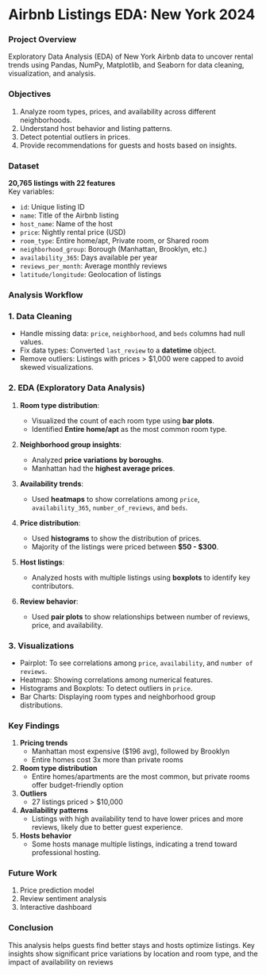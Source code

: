 # Airbnb Listings EDA: New York 2024

### Project Overview
Exploratory Data Analysis (EDA) of New York Airbnb data to uncover rental trends using Pandas, NumPy, Matplotlib, and Seaborn for data cleaning, visualization, and analysis.

### Objectives
1. Analyze room types, prices, and availability across different neighborhoods.
2. Understand host behavior and listing patterns.
3. Detect potential outliers in prices.
4. Provide recommendations for guests and hosts based on insights. 

### Dataset
**20,765 listings with 22 features**  
Key variables:  
- `id`: Unique listing ID
- `name`: Title of the Airbnb listing  
- `host_name`: Name of the host  
- `price`: Nightly rental price (USD)  
- `room_type`: Entire home/apt, Private room, or Shared room  
- `neighborhood_group`: Borough (Manhattan, Brooklyn, etc.)  
- `availability_365`: Days available per year  
- `reviews_per_month`: Average monthly reviews
- `latitude/longitude`: Geolocation of listings    

### Analysis Workflow

### 1. Data Cleaning
- Handle missing data: `price`, `neighborhood`, and `beds` columns had null values.
- Fix data types: Converted `last_review` to a **datetime** object.
- Remove outliers: Listings with prices > $1,000 were capped to avoid skewed visualizations.

### 2. EDA (Exploratory Data Analysis)  
1. **Room type distribution**: 
   - Visualized the count of each room type using **bar plots**.
   - Identified **Entire home/apt** as the most common room type.

2. **Neighborhood group insights**:
   - Analyzed **price variations by boroughs**.
   - Manhattan had the **highest average prices**.

3. **Availability trends**:
   - Used **heatmaps** to show correlations among `price`, `availability_365`, `number_of_reviews`, and `beds`.

4. **Price distribution**:
   - Used **histograms** to show the distribution of prices.
   - Majority of the listings were priced between **$50 - $300**.

5. **Host listings**:
   - Analyzed hosts with multiple listings using **boxplots** to identify key contributors.

6. **Review behavior**:
   - Used **pair plots** to show relationships between number of reviews, price, and availability.

### 3. Visualizations
- Pairplot: To see correlations among `price`, `availability`, and `number of reviews`.
- Heatmap: Showing correlations among numerical features.
- Histograms and Boxplots: To detect outliers in `price`.
- Bar Charts: Displaying room types and neighborhood group distributions.

### Key Findings
1. **Pricing trends**  
   - Manhattan most expensive ($196 avg), followed by Brooklyn
   - Entire homes cost 3x more than private rooms  
2. **Room type distribution**  
   - Entire homes/apartments are the most common, but private rooms offer budget-friendly option  
3. **Outliers**  
   - 27 listings priced > $10,000  
4. **Availability patterns**  
   - Listings with high availability tend to have lower prices and more reviews, likely due to better guest experience. 
5. **Hosts behavior**  
   - Some hosts manage multiple listings, indicating a trend toward professional hosting.

### Future Work
1. Price prediction model
2. Review sentiment analysis
3. Interactive dashboard

### Conclusion
This analysis helps guests find better stays and hosts optimize listings. Key insights show significant price variations by location and room type, and the impact of availability on reviews


